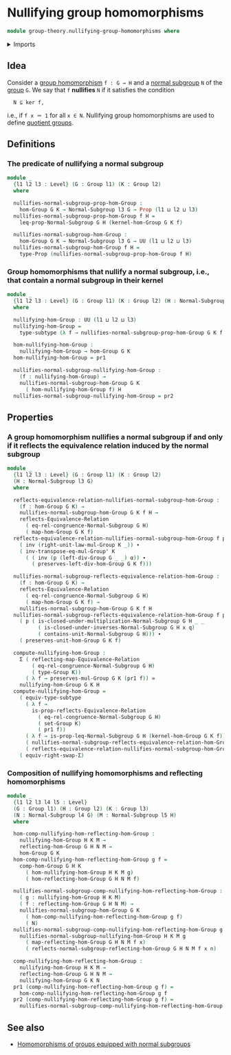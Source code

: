 # Nullifying group homomorphisms

```agda
module group-theory.nullifying-group-homomorphisms where
```

<details><summary>Imports</summary>

```agda
open import foundation.dependent-pair-types
open import foundation.equivalences
open import foundation.identity-types
open import foundation.propositions
open import foundation.reflecting-maps-equivalence-relations
open import foundation.subtypes
open import foundation.type-arithmetic-dependent-pair-types
open import foundation.universe-levels

open import group-theory.groups
open import group-theory.homomorphisms-groups
open import group-theory.homomorphisms-groups-equipped-with-normal-subgroups
open import group-theory.kernels
open import group-theory.normal-subgroups
```

</details>

## Idea

Consider a [group homomorphism](group-theory.homomorphisms-groups.md)
`f : G → H` and a [normal subgroup](group-theory.normal-subgroups.md) `N` of the
[group](group-theory.groups.md) `G`. We say that `f` **nullifies** `N` if it
satisfies the condition

```text
  N ⊆ ker f,
```

i.e., if `f x ＝ 1` for all `x ∈ N`. Nullifying group homomorphisms are used to
define [quotient groups](group-theory.quotient-groups.md).

## Definitions

### The predicate of nullifying a normal subgroup

```agda
module _
  {l1 l2 l3 : Level} (G : Group l1) (K : Group l2)
  where

  nullifies-normal-subgroup-prop-hom-Group :
    hom-Group G K → Normal-Subgroup l3 G → Prop (l1 ⊔ l2 ⊔ l3)
  nullifies-normal-subgroup-prop-hom-Group f H =
    leq-prop-Normal-Subgroup G H (kernel-hom-Group G K f)

  nullifies-normal-subgroup-hom-Group :
    hom-Group G K → Normal-Subgroup l3 G → UU (l1 ⊔ l2 ⊔ l3)
  nullifies-normal-subgroup-hom-Group f H =
    type-Prop (nullifies-normal-subgroup-prop-hom-Group f H)
```

### Group homomorphisms that nullify a normal subgroup, i.e., that contain a normal subgroup in their kernel

```agda
module _
  {l1 l2 l3 : Level} (G : Group l1) (K : Group l2) (H : Normal-Subgroup l3 G)
  where

  nullifying-hom-Group : UU (l1 ⊔ l2 ⊔ l3)
  nullifying-hom-Group =
    type-subtype (λ f → nullifies-normal-subgroup-prop-hom-Group G K f H)

  hom-nullifying-hom-Group :
    nullifying-hom-Group → hom-Group G K
  hom-nullifying-hom-Group = pr1

  nullifies-normal-subgroup-nullifying-hom-Group :
    (f : nullifying-hom-Group) →
    nullifies-normal-subgroup-hom-Group G K
      ( hom-nullifying-hom-Group f) H
  nullifies-normal-subgroup-nullifying-hom-Group = pr2
```

## Properties

### A group homomorphism nullifies a normal subgroup if and only if it reflects the equivalence relation induced by the normal subgroup

```agda
module _
  {l1 l2 l3 : Level} (G : Group l1) (K : Group l2)
  (H : Normal-Subgroup l3 G)
  where

  reflects-equivalence-relation-nullifies-normal-subgroup-hom-Group :
    (f : hom-Group G K) →
    nullifies-normal-subgroup-hom-Group G K f H →
    reflects-Equivalence-Relation
      ( eq-rel-congruence-Normal-Subgroup G H)
      ( map-hom-Group G K f)
  reflects-equivalence-relation-nullifies-normal-subgroup-hom-Group f p α =
    ( inv (right-unit-law-mul-Group K _)) ∙
    ( inv-transpose-eq-mul-Group' K
      ( ( inv (p (left-div-Group G _ _) α)) ∙
        ( preserves-left-div-hom-Group G K f)))

  nullifies-normal-subgroup-reflects-equivalence-relation-hom-Group :
    (f : hom-Group G K) →
    reflects-Equivalence-Relation
      ( eq-rel-congruence-Normal-Subgroup G H)
      ( map-hom-Group G K f) →
    nullifies-normal-subgroup-hom-Group G K f H
  nullifies-normal-subgroup-reflects-equivalence-relation-hom-Group f p x q =
    ( p ( is-closed-under-multiplication-Normal-Subgroup G H _ _
          ( is-closed-under-inverses-Normal-Subgroup G H x q)
          ( contains-unit-Normal-Subgroup G H))) ∙
    ( preserves-unit-hom-Group G K f)

  compute-nullifying-hom-Group :
    Σ ( reflecting-map-Equivalence-Relation
        ( eq-rel-congruence-Normal-Subgroup G H)
        ( type-Group K))
      ( λ f → preserves-mul-Group G K (pr1 f)) ≃
    nullifying-hom-Group G K H
  compute-nullifying-hom-Group =
    ( equiv-type-subtype
      ( λ f →
        is-prop-reflects-Equivalence-Relation
          ( eq-rel-congruence-Normal-Subgroup G H)
          ( set-Group K)
          ( pr1 f))
      ( λ f → is-prop-leq-Normal-Subgroup G H (kernel-hom-Group G K f))
      ( nullifies-normal-subgroup-reflects-equivalence-relation-hom-Group)
      ( reflects-equivalence-relation-nullifies-normal-subgroup-hom-Group)) ∘e
    ( equiv-right-swap-Σ)
```

### Composition of nullifying homomorphisms and reflecting homomorphisms

```agda
module _
  {l1 l2 l3 l4 l5 : Level}
  (G : Group l1) (H : Group l2) (K : Group l3)
  (N : Normal-Subgroup l4 G) (M : Normal-Subgroup l5 H)
  where

  hom-comp-nullifying-hom-reflecting-hom-Group :
    nullifying-hom-Group H K M →
    reflecting-hom-Group G H N M →
    hom-Group G K
  hom-comp-nullifying-hom-reflecting-hom-Group g f =
    comp-hom-Group G H K
      ( hom-nullifying-hom-Group H K M g)
      ( hom-reflecting-hom-Group G H N M f)

  nullifies-normal-subgroup-comp-nullifying-hom-reflecting-hom-Group :
    ( g : nullifying-hom-Group H K M)
    ( f : reflecting-hom-Group G H N M) →
    nullifies-normal-subgroup-hom-Group G K
      ( hom-comp-nullifying-hom-reflecting-hom-Group g f)
      ( N)
  nullifies-normal-subgroup-comp-nullifying-hom-reflecting-hom-Group g f x n =
    nullifies-normal-subgroup-nullifying-hom-Group H K M g
      ( map-reflecting-hom-Group G H N M f x)
      ( reflects-normal-subgroup-reflecting-hom-Group G H N M f x n)

  comp-nullifying-hom-reflecting-hom-Group :
    nullifying-hom-Group H K M →
    reflecting-hom-Group G H N M →
    nullifying-hom-Group G K N
  pr1 (comp-nullifying-hom-reflecting-hom-Group g f) =
    hom-comp-nullifying-hom-reflecting-hom-Group g f
  pr2 (comp-nullifying-hom-reflecting-hom-Group g f) =
    nullifies-normal-subgroup-comp-nullifying-hom-reflecting-hom-Group g f
```

## See also

- [Homomorphisms of groups equipped with normal subgroups](group-theory.homomorphisms-groups-equipped-with-normal-subgroups.md)
